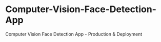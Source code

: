 # Computer-Vision-Face-Detection-App
Computer Vision Face Detection App - Production &amp;  Deployment
